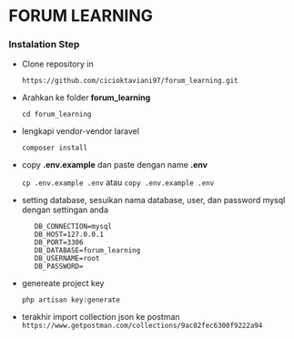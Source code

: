 # FORUM LEARNING

### Instalation Step
   - Clone repository in

        `https://github.com/cicioktaviani97/forum_learning.git`


   - Arahkan ke folder **forum_learning**

        `cd forum_learning`

   - lengkapi vendor-vendor laravel

        `composer install`


   - copy **.env.example** dan paste dengan name **.env**

        `cp .env.example .env` atau `copy .env.example .env`


   - setting database, sesuikan nama database, user, dan password mysql dengan settingan anda

            DB_CONNECTION=mysql
            DB_HOST=127.0.0.1
            DB_PORT=3306
            DB_DATABASE=forum_learning
            DB_USERNAME=root
            DB_PASSWORD=

   - genereate project key

        `php artisan key:generate`

   - terakhir import collection json ke postman
   `https://www.getpostman.com/collections/9ac82fec6300f9222a94`
